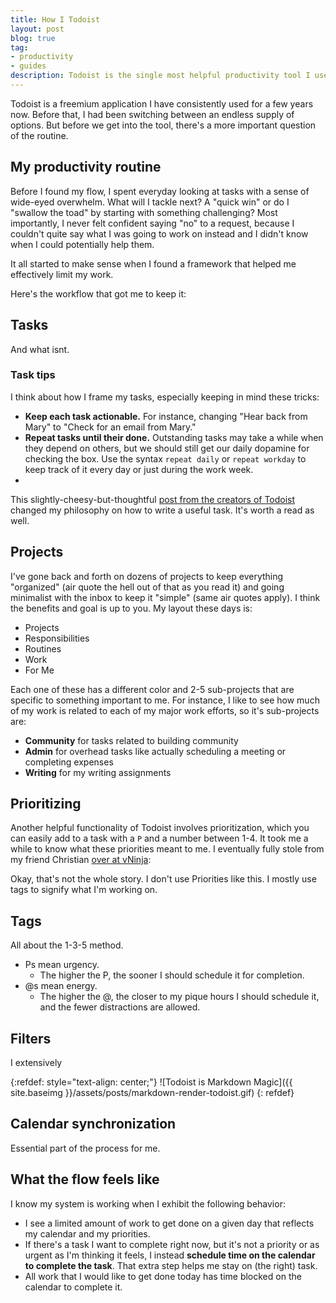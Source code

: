 ```yaml
---
title: How I Todoist
layout: post
blog: true
tag:
- productivity
- guides
description: Todoist is the single most helpful productivity tool I use. 
---
```


Todoist is a freemium application I have consistently used for a few years now. Before that, I had been switching between an endless supply of options. But before we get into the tool, there's a more important question of the routine.

## My productivity routine

Before I found my flow, I spent everyday looking at tasks with a sense of wide-eyed overwhelm. What will I tackle next? A "quick win" or do I "swallow the toad" by starting with something challenging? Most importantly, I never felt confident saying "no" to a request, because I couldn't quite say what I was going to work on instead and I didn't know when I could potentially help them. 

It all started to make sense when I found a framework that helped me effectively limit my work. 



Here's the workflow that got me to keep it:

## Tasks

And what isnt. 

### Task tips

I think about how I frame my tasks, especially keeping in mind these tricks:

- **Keep each task actionable.** For instance, changing "Hear back from Mary" to "Check for an email from Mary."
- **Repeat tasks until their done.** Outstanding tasks may take a while when they depend on others, but we should still get our daily dopamine for checking the box. Use the syntax `repeat daily` or `repeat workday` to keep track of it every day or just during the work week.
- 

This slightly-cheesy-but-thoughtful [post from the creators of Todoist](https://blog.doist.com/the-life-changing-magic-of-tidying-up-your-todoist-8413b3e06473) changed my philosophy on how to write a useful task. It's worth a read as well.

## Projects

I've gone back and forth on dozens of projects to keep everything "organized" (air quote the hell out of that as you read it) and going minimalist with the inbox to keep it "simple" (same air quotes apply). I think the benefits and goal is up to you. My layout these days is: 

- Projects
- Responsibilities
- Routines
- Work
- For Me

Each one of these has a different color and 2-5 sub-projects that are specific to something important to me. For instance, I like to see how much of my work is related to each of my major work efforts, so it's sub-projects are:

- **Community** for tasks related to building community
- **Admin** for overhead tasks like actually scheduling a meeting or completing expenses
- **Writing** for my writing assignments

## Prioritizing 


Another helpful functionality of Todoist involves prioritization, which you can easily add to a task with a `P` and a number between 1-4. It took me a while to know what these priorities meant to me. I eventually fully stole from my friend Christian [over at vNinja](https://vninja.net/workflow/how-i-use-todoist/):

Okay, that's not the whole story. I don't use Priorities like this. I mostly use tags to signify what I'm working on.

## Tags

All about the 1-3-5 method. 

* Ps mean urgency. 
    * The higher the P, the sooner I should schedule it for completion.
* @s mean energy.
    * The higher the @, the closer to my pique hours I should schedule it, and the fewer distractions are allowed.

## Filters

I extensively 

{:refdef: style="text-align: center;"}
![Todoist is Markdown Magic]({{ site.baseimg }}/assets/posts/markdown-render-todoist.gif)
{: refdef}

## Calendar synchronization

Essential part of the process for me. 

## What the flow feels like 

I know my system is working when I exhibit the following behavior: 

- I see a limited amount of work to get done on a given day that reflects my calendar and my priorities. 
- If there's a task I want to complete right now, but it's not a priority or as urgent as I'm thinking it feels, I instead **schedule time on the calendar to complete the task**. That extra step helps me stay on (the right) task.
- All work that I would like to get done today has time blocked on the calendar to complete it. 